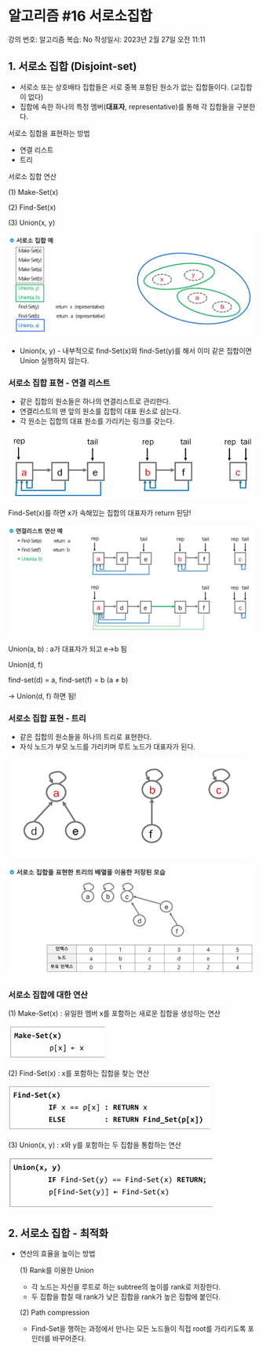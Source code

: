 # 알고리즘 #16 서로소집합

강의 번호: 알고리즘
복습: No
작성일시: 2023년 2월 27일 오전 11:11

## 1. 서로소 집합 (Disjoint-set)

- 서로소 또는 상호배타 집합들은 서로 중복 포함된 원소가 없는 집합들이다. (교집합이 없다)
- 집합에 속한 하나의 특정 멤버(**대표자**, representative)를 통해 각 집합들을 구분한다.

서로소 집합을 표현하는 방법

- 연결 리스트
- 트리

서로소 집합 연산

(1) Make-Set(x)

(2) Find-Set(x)

(3) Union(x, y)

![](https://github.com/gkgkfndudals/TIL/blob/master/Study/img/20230227_1.png)

- Union(x, y) - 내부적으로 find-Set(x)와 find-Set(y)를 해서 이미 같은 집합이면 Union 실행하지 않는다.

### 서로소 집합 표현 - 연결 리스트

- 같은 집합의 원소들은 하나의 연결리스트로 관리한다.
- 연결리스트의 맨 앞의 원소를 집합의 대표 원소로 삼는다.
- 각 원소는 집합의 대표 원소를 가리키는 링크를 갖는다.

![](https://github.com/gkgkfndudals/TIL/blob/master/Study/img/20230227_2.png)

Find-Set(x)를 하면 x가 속해있는 집합의 대표자가 return 된당!

![](https://github.com/gkgkfndudals/TIL/blob/master/Study/img/20230227_3.png)

Union(a, b) : a가 대표자가 되고 e→b 됨

Union(d, f) 

find-set(d) = a, find-set(f) = b (a ≠ b)

→ Union(d, f) 하면 됨!

### 서로소 집합 표현 - 트리

- 같은 집합의 원소들을 하나의 트리로 표현한다.
- 자식 노드가 부모 노드를 가리키며 루트 노드가 대표자가 된다.

![](https://github.com/gkgkfndudals/TIL/blob/master/Study/img/20230227_4.png)

![](https://github.com/gkgkfndudals/TIL/blob/master/Study/img/20230227_5.png)

### 서로소 집합에 대한 연산

(1) Make-Set(x) : 유일한 멤버 x를 포함하는 새로운 집합을 생성하는 연산

![](https://github.com/gkgkfndudals/TIL/blob/master/Study/img/20230227_6.png)

(2) Find-Set(x) : x를 포함하는 집합을 찾는 연산

![](https://github.com/gkgkfndudals/TIL/blob/master/Study/img/20230227_7.png)

(3) Union(x, y) : x와 y를 포함하는 두 집합을 통합하는 연산

![](https://github.com/gkgkfndudals/TIL/blob/master/Study/img/20230227_8.png)

## 2. 서로소 집합 - 최적화

- 연산의 효율을 높이는 방법
    
    (1) Rank를 이용한 Union
    
    - 각 노드는 자신을 루트로 하는 subtree의 높이를 rank로 저장한다.
    - 두 집합을 합칠 때 rank가 낮은 집합을 rank가 높은 집합에 붙인다.
    
    (2) Path compression
    
    - Find-Set을 행하는 과정에서 만나는 모든 노드들이 직접 root를 가리키도록 포인터를 바꾸어준다.